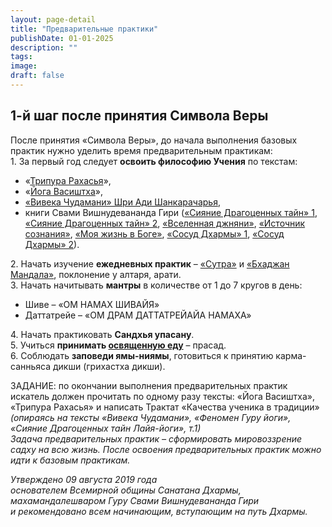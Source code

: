 ```yaml
---
layout: page-detail
title: "Предварительные практики"
publishDate: 01-01-2025
description: ""
tags:
image:
draft: false
---
```


## 1-й шаг после принятия Символа Веры

 После принятия «Символа Веры», до начала выполнения базовых практик нужно уделить время предварительным практикам:  
 1\. За первый год следует **освоить философию Учения** по текстам:   
* «[Трипура Рахасья](/library/svyashchennye-teksty/tripura-rakhasya/)»,
* «[Йога Васиштха](/library/svyashchennye-teksty/yoga-vasishtkha/)»,
* [«Вивека Чудамани» Шри Ади Шанкарачарья](/library/svyashchennye-teksty/viveka-chudamani/),
* книги Свами Вишнудевананда Гири ([«Сияние Драгоценных тайн» 1](/library/knigi-svami-vishnudevananda-giri/siyanie-dragotsennykh-tayn-layya-yogi-tom-1-pradzhnya-yantra/), [«Сияние Драгоценных тайн» 2](/library/knigi-svami-vishnudevananda-giri/siyanie-dragotsennykh-tayn-layya-yogi-tom-2-shakti-yantra/), [«Вселенная джняни»](/library/knigi-svami-vishnudevananda-giri/vselennaya-dzhnyani/), [«Источник сознания»](/library/knigi-svami-vishnudevananda-giri/istochnik-soznaniya/), [«Моя жизнь в Боге»](/library/knigi-svami-vishnudevananda-giri/moya-zhizn-v-boge/), [«Сосуд Дхармы» 1](/library/knigi-svami-vishnudevananda-giri/dragotsennyy-sosud-dkharmy/), [«Сосуд Дхармы» 2](/library/knigi-svami-vishnudevananda-giri/dragotsennyy-sosud-dkharmy-tom-2/)).
  
 2\. Начать изучение **ежедневных практик** – [«Сутра»](/praktiki/utrennyaya-praktika-sutry/) и [«Бхаджан Мандала»](/audiogallery/bkhadzhany/vechernyaya-kollektivnaya-praktika-bkhadzhan-mandala/), поклонение у алтаря, арати.  
 3\. Начать начитывать **мантры** в количестве от 1 до 7 кругов в день:  
* Шиве – «ОМ НАМАХ ШИВАЙЯ»
* Даттатрейе – «ОМ ДРАМ ДАТТАТРЕЙАЙА НАМАХА»
  
 4\. Начать практиковать **Сандхья упасану**.  
 5\. Учиться **принимать [освященную еду](/osvyashchennaya-eda-prasad/)** – прасад.  
 6\. Соблюдать **заповеди ямы-ниямы**, готовиться к принятию карма-санньяса дикши (грихастха дикши).  
  
 ЗАДАНИЕ: по окончании выполнения предварительных практик искатель должен прочитать по одному разу тексты: «Йога Васиштха», «Трипура Рахасья» и написать Трактат «Качества ученика в традиции»   
_(опираясь на тексты «Вивека Чудамани», «Феномен Гуру йоги», «Сияние Драгоценных тайн Лайя-йоги», т.1)_   
_Задача предварительных практик – сформировать мировоззрение садху на всю жизнь. После освоения предварительных практик можно идти к базовым практикам._  
  
_Утверждено 09 августа 2019 года_  
 _основателем Всемирной общины Санатана Дхармы,_   
 _махамандалешваром Гуру Свами Вишнудевананда Гири_   
 _и рекомендовано всем начинающим, вступающим на путь Дхармы._ 
  
  
